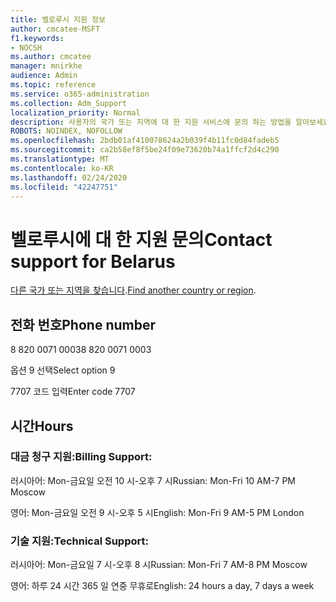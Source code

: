 ```yaml
---
title: 벨로루시 지원 정보
author: cmcatee-MSFT
f1.keywords:
- NOCSH
ms.author: cmcatee
manager: mnirkhe
audience: Admin
ms.topic: reference
ms.service: o365-administration
ms.collection: Adm_Support
localization_priority: Normal
description: 사용자의 국가 또는 지역에 대 한 지원 서비스에 문의 하는 방법을 알아보세요.
ROBOTS: NOINDEX, NOFOLLOW
ms.openlocfilehash: 2bdb01af410078624a2b039f4b11fc0d84fadeb5
ms.sourcegitcommit: ca2b58ef8f5be24f09e73620b74a1ffcf2d4c290
ms.translationtype: MT
ms.contentlocale: ko-KR
ms.lasthandoff: 02/24/2020
ms.locfileid: "42247751"
---
```

# <a name="contact-support-for-belarus"></a><span data-ttu-id="ff2a6-103">벨로루시에 대 한 지원 문의</span><span class="sxs-lookup"><span data-stu-id="ff2a6-103">Contact support for Belarus</span></span>

<span data-ttu-id="ff2a6-104">[다른 국가 또는 지역을 찾습니다](../contact-support-for-business-products.md).</span><span class="sxs-lookup"><span data-stu-id="ff2a6-104">[Find another country or region](../contact-support-for-business-products.md).</span></span>

## <a name="phone-number"></a><span data-ttu-id="ff2a6-105">전화 번호</span><span class="sxs-lookup"><span data-stu-id="ff2a6-105">Phone number</span></span>
<span data-ttu-id="ff2a6-106">8 820 0071 0003</span><span class="sxs-lookup"><span data-stu-id="ff2a6-106">8 820 0071 0003</span></span>

<span data-ttu-id="ff2a6-107">옵션 9 선택</span><span class="sxs-lookup"><span data-stu-id="ff2a6-107">Select option 9</span></span>

<span data-ttu-id="ff2a6-108">7707 코드 입력</span><span class="sxs-lookup"><span data-stu-id="ff2a6-108">Enter code 7707</span></span>

## <a name="hours"></a><span data-ttu-id="ff2a6-109">시간</span><span class="sxs-lookup"><span data-stu-id="ff2a6-109">Hours</span></span>
### <a name="billing-support"></a><span data-ttu-id="ff2a6-110">대금 청구 지원:</span><span class="sxs-lookup"><span data-stu-id="ff2a6-110">Billing Support:</span></span>

<span data-ttu-id="ff2a6-111">러시아어: Mon-금요일 오전 10 시-오후 7 시</span><span class="sxs-lookup"><span data-stu-id="ff2a6-111">Russian: Mon-Fri 10 AM-7 PM Moscow</span></span>

<span data-ttu-id="ff2a6-112">영어: Mon-금요일 오전 9 시-오후 5 시</span><span class="sxs-lookup"><span data-stu-id="ff2a6-112">English: Mon-Fri 9 AM-5 PM London</span></span>

### <a name="technical-support"></a><span data-ttu-id="ff2a6-113">기술 지원:</span><span class="sxs-lookup"><span data-stu-id="ff2a6-113">Technical Support:</span></span>

<span data-ttu-id="ff2a6-114">러시아어: Mon-금요일 7 시-오후 8 시</span><span class="sxs-lookup"><span data-stu-id="ff2a6-114">Russian: Mon-Fri 7 AM-8 PM Moscow</span></span>

<span data-ttu-id="ff2a6-115">영어: 하루 24 시간 365 일 연중 무휴로</span><span class="sxs-lookup"><span data-stu-id="ff2a6-115">English: 24 hours a day, 7 days a week</span></span>